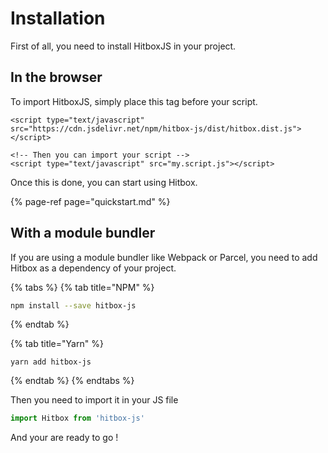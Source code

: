 # Installation

First of all, you need to install HitboxJS in your project.

## In the browser

To import HitboxJS, simply place this tag before your script.

```markup
<script type="text/javascript" src="https://cdn.jsdelivr.net/npm/hitbox-js/dist/hitbox.dist.js"></script>

<!-- Then you can import your script -->
<script type="text/javascript" src="my.script.js"></script>
```

Once this is done, you can start using Hitbox.

{% page-ref page="quickstart.md" %}

## With a module bundler

If you are using a module bundler like Webpack or Parcel, you need to add Hitbox as a dependency of your project.

{% tabs %}
{% tab title="NPM" %}
```bash
npm install --save hitbox-js
```
{% endtab %}

{% tab title="Yarn" %}
```text
yarn add hitbox-js
```
{% endtab %}
{% endtabs %}

Then you need to import it in your JS file

```javascript
import Hitbox from 'hitbox-js'
```

And your are ready to go !

